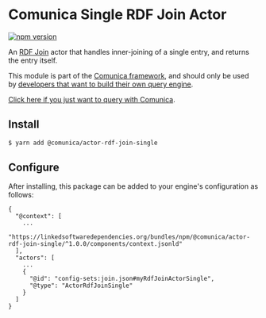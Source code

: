 # Comunica Single RDF Join Actor

[![npm version](https://badge.fury.io/js/%40comunica%2Factor-rdf-join-single.svg)](https://www.npmjs.com/package/@comunica/actor-rdf-join-single)

An [RDF Join](https://github.com/comunica/comunica/tree/master/packages/bus-rdf-join) actor
that handles inner-joining of a single entry, and returns the entry itself.

This module is part of the [Comunica framework](https://github.com/comunica/comunica),
and should only be used by [developers that want to build their own query engine](https://comunica.dev/docs/modify/).

[Click here if you just want to query with Comunica](https://comunica.dev/docs/query/).

## Install

```bash
$ yarn add @comunica/actor-rdf-join-single
```

## Configure

After installing, this package can be added to your engine's configuration as follows:
```text
{
  "@context": [
    ...
    "https://linkedsoftwaredependencies.org/bundles/npm/@comunica/actor-rdf-join-single/^1.0.0/components/context.jsonld"  
  ],
  "actors": [
    ...
    {
      "@id": "config-sets:join.json#myRdfJoinActorSingle",
      "@type": "ActorRdfJoinSingle"
    }
  ]
}
```
